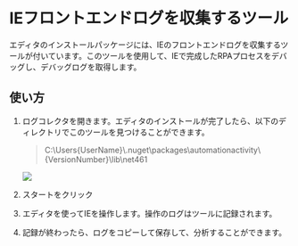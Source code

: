 # IEフロントエンドログを収集するツール

エディタのインストールパッケージには、IEのフロントエンドログを収集するツールが付いています。このツールを使用して、IEで完成したRPAプロセスをデバッグし、デバッグログを取得します。

## 使い方

1. ログコレクタを開きます。エディタのインストールが完了したら、以下のディレクトリでこのツールを見つけることができます。
    > C:\Users\{UserName}\\.nuget\packages\automationactivity\\{VersionNumber}\lib\net461

    ![](https://docimages.blob.core.chinacloudapi.cn/images/Amanda/IELog.jpg)
2. スタートをクリック
3. エディタを使ってIEを操作します。操作のログはツールに記録されます。
4. 記録が終わったら、ログをコピーして保存して、分析することができます。